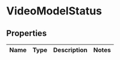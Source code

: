
# VideoModelStatus

## Properties
| Name | Type | Description | Notes |
| ------------ | ------------- | ------------- | ------------- |



